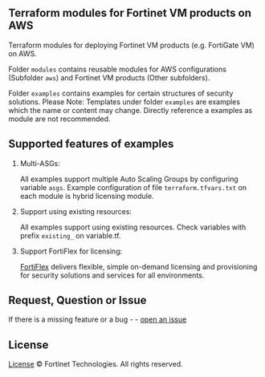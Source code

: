 ## Terraform modules for Fortinet VM products on AWS

Terraform modules for deploying Fortinet VM products (e.g. FortiGate VM) on AWS. 

Folder `modules` contains reusable modules for AWS configurations (Subfolder `aws`) and Fortinet VM products (Other subfolders). 

Folder `examples` contains examples for certain structures of security solutions. Please Note: Templates under folder `examples` are examples which the name or content may change. Directly reference a examples as module are not recommended.

## Supported features of examples

1. Multi-ASGs:
    
    All examples support multiple Auto Scaling Groups by configuring variable `asgs`. Example configuration of file `terraform.tfvars.txt` on each module is hybrid licensing module.

2. Support using existing resources:

    All examples support using existing resources. Check variables with prefix `existing_` on variable.tf.

3. Support FortiFlex for licensing:

    [FortiFlex](https://www.fortinet.com/products/fortiflex) delivers flexible, simple on-demand licensing and provisioning for security solutions and services for all environments. 

## Request, Question or Issue

If there is a missing feature or a bug - - [open an issue](https://github.com/fortinetdev/terraform-aws-cloud-modules/issues/new)

## License

[License](./LICENSE) © Fortinet Technologies. All rights reserved.